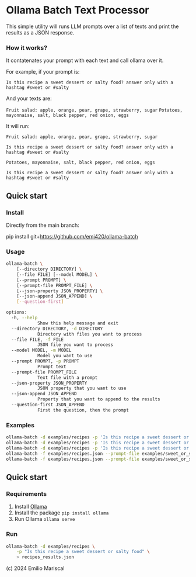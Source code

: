# Ollama Batch Text Processor

This simple utility will runs LLM prompts over a list of texts
and print the results as a JSON response.

### How it works? 

It contatenates your prompt with each text and call ollama over it.

For example, if your prompt is:

`Is this recipe a sweet dessert or salty food? answer only with a hashtag #sweet or #salty`

And your texts are:

`Fruit salad: apple, orange, pear, grape, strawberry, sugar`
`Potatoes, mayonnaise, salt, black pepper, red onion, eggs`

It will run:

```
Fruit salad: apple, orange, pear, grape, strawberry, sugar

Is this recipe a sweet dessert or salty food? answer only with a hashtag #sweet or #salty
```

```
Potatoes, mayonnaise, salt, black pepper, red onion, eggs

Is this recipe a sweet dessert or salty food? answer only with a hashtag #sweet or #salty
```


## Quick start

### Install

Directly from the main branch:

pip install git+https://github.com/emi420/ollama-batch

### Usage

```sh
ollama-batch \
    [--directory DIRECTORY] \
    [--file FILE] [--model MODEL] \
    [--prompt PROMPT] \
    [--prompt-file PROMPT_FILE] \
    [--json-property JSON_PROPERTY] \
    [--json-append JSON_APPEND] \
    [--question-first]

options:
  -h, --help
            Show this help message and exit
  --directory DIRECTORY, -d DIRECTORY
            Directory with files you want to process
  --file FILE, -f FILE
            JSON file you want to process
  --model MODEL, -m MODEL
            Model you want to use
  --prompt PROMPT, -p PROMPT
            Prompt text
  --prompt-file PROMPT_FILE
            Text file with a prompt
  --json-property JSON_PROPERTY
            JSON property that you want to use
  --json-append JSON_APPEND
            Property that you want to append to the results
  --question-first JSON_APPEND
            First the question, then the prompt
```

### Examples

```bash
ollama-batch -d examples/recipes -p 'Is this recipe a sweet dessert or salty food?'
ollama-batch -d examples/recipes -p 'Is this recipe a sweet dessert or salty food?' --json-property=ingredients
ollama-batch -d examples/recipes -p 'Is this recipe a sweet dessert or salty food?' --json-property=title
ollama-batch -f examples/recipes.json --prompt-file examples/sweet_or_salty.txt
ollama-batch -f examples/recipes.json --prompt-file examples/sweet_or_salty.txt --json-append=title,url
```

## Quick start

### Requirements

1. Install [Ollama](https://ollama.com/download)
2. Install the package `pip install ollama`
3. Run Ollama `ollama serve`

### Run

```sh
ollama-batch -d examples/recipes \
    -p "Is this recipe a sweet dessert or salty food" \
    > recipes_results.json
```

(c) 2024 Emilio Mariscal
